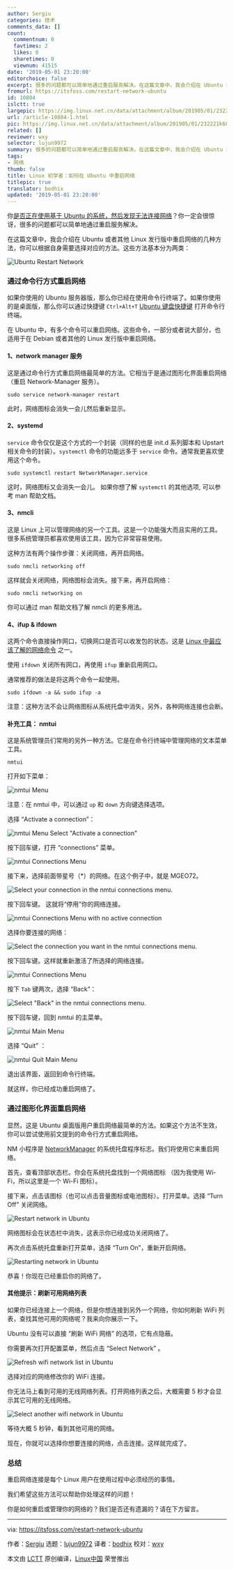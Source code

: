 ```yaml
---
author: Sergiu
categories: 技术
comments_data: []
count:
  commentnum: 0
  favtimes: 2
  likes: 0
  sharetimes: 0
  viewnum: 41515
date: '2019-05-01 23:20:00'
editorchoice: false
excerpt: 很多的问题都可以简单地通过重启服务解决。在这篇文章中，我会介绍在 Ubuntu 或者其他 Linux 发行版中重启网络的几种方法，你可以根据自身需要选择对应的方法。
fromurl: https://itsfoss.com/restart-network-ubuntu
id: 10804
islctt: true
largepic: https://img.linux.net.cn/data/attachment/album/201905/01/232221k60oq2d7guzuu82u.png
url: /article-10804-1.html
pic: https://img.linux.net.cn/data/attachment/album/201905/01/232221k60oq2d7guzuu82u.png.thumb.jpg
related: []
reviewer: wxy
selector: lujun9972
summary: 很多的问题都可以简单地通过重启服务解决。在这篇文章中，我会介绍在 Ubuntu 或者其他 Linux 发行版中重启网络的几种方法，你可以根据自身需要选择对应的方法。
tags:
- 网络
thumb: false
title: Linux 初学者：如何在 Ubuntu 中重启网络
titlepic: true
translator: bodhix
updated: '2019-05-01 23:20:00'
---
```


你[是否正在使用基于 Ubuntu 的系统，然后发现无法连接网络](https://itsfoss.com/fix-no-wireless-network-ubuntu/)？你一定会很惊讶，很多的问题都可以简单地通过重启服务解决。


在这篇文章中，我会介绍在 Ubuntu 或者其他 Linux 发行版中重启网络的几种方法，你可以根据自身需要选择对应的方法。这些方法基本分为两类：


![Ubuntu Restart Network](/data/attachment/album/201905/01/232221k60oq2d7guzuu82u.png)


### 通过命令行方式重启网络


如果你使用的 Ubuntu 服务器版，那么你已经在使用命令行终端了。如果你使用的是桌面版，那么你可以通过快捷键 `Ctrl+Alt+T` [Ubuntu 键盘快捷键](https://itsfoss.com/ubuntu-shortcuts/) 打开命令行终端。


在 Ubuntu 中，有多个命令可以重启网络。这些命令，一部分或者说大部分，也适用于在 Debian 或者其他的 Linux 发行版中重启网络。


#### 1、network manager 服务


这是通过命令行方式重启网络最简单的方法。它相当于是通过图形化界面重启网络（重启 Network-Manager 服务）。



```
sudo service network-manager restart
```

此时，网络图标会消失一会儿然后重新显示。


#### 2、systemd


`service` 命令仅仅是这个方式的一个封装（同样的也是 init.d 系列脚本和 Upstart 相关命令的封装）。`systemctl` 命令的功能远多于 `service` 命令。通常我更喜欢使用这个命令。



```
sudo systemctl restart NetworkManager.service
```

这时，网络图标又会消失一会儿。 如果你想了解 `systemctl` 的其他选项, 可以参考 man 帮助文档。


#### 3、nmcli


这是 Linux 上可以管理网络的另一个工具。这是一个功能强大而且实用的工具。很多系统管理员都喜欢使用该工具，因为它非常容易使用。


这种方法有两个操作步骤：关闭网络，再开启网络。



```
sudo nmcli networking off
```

这样就会关闭网络，网络图标会消失。接下来，再开启网络：



```
sudo nmcli networking on
```

你可以通过 man 帮助文档了解 nmcli 的更多用法。


#### 4、ifup & ifdown


这两个命令直接操作网口，切换网口是否可以收发包的状态。这是 [Linux 中最应该了解的网络命令](https://itsfoss.com/basic-linux-networking-commands/) 之一。


使用 `ifdown` 关闭所有网口，再使用 `ifup` 重新启用网口。


通常推荐的做法是将这两个命令一起使用。



```
sudo ifdown -a && sudo ifup -a
```

注意：这种方法不会让网络图标从系统托盘中消失，另外，各种网络连接也会断。


#### 补充工具： nmtui


这是系统管理员们常用的另外一种方法。它是在命令行终端中管理网络的文本菜单工具。



```
nmtui
```

打开如下菜单：


![nmtui Menu](/data/attachment/album/201905/01/232042duy2ebfymumu5hqu.png)


注意：在 nmtui 中，可以通过 `up` 和 `down` 方向键选择选项。


选择 “Activate a connection”：


![nmtui Menu Select "Activate a connection"](/data/attachment/album/201905/01/232045w0ckccy3kuluyly4.png)


按下回车键，打开 “connections” 菜单。


![nmtui Connections Menu](/data/attachment/album/201905/01/232046p19mks93mkjlnjum.png)


接下来，选择前面带星号（\*）的网络。在这个例子中，就是 MGEO72。


![Select your connection in the nmtui connections menu.](/data/attachment/album/201905/01/232048yzwxdagdj3ahvivn.png)


按下回车键。 这就将“停用”你的网络连接。


![nmtui Connections Menu with no active connection](/data/attachment/album/201905/01/232050xr6yrokjkqb9qvua.png)


选择你要连接的网络：


![Select the connection you want in the nmtui connections menu.](/data/attachment/album/201905/01/232053z27eec6d675sd31x.png)


按下回车键。这样就重新激活了所选择的网络连接。


![nmtui Connections Menu](/data/attachment/album/201905/01/232054knr2tktc29nnkl4z.png)


按下 `Tab` 键两次，选择 “Back”：


![Select "Back" in the nmtui connections menu.](/data/attachment/album/201905/01/232056rndjb2szj1o77jwg.png)


按下回车键，回到 nmtui 的主菜单。


![nmtui Main Menu](/data/attachment/album/201905/01/232058mlj4y4oxji0konok.png)


选择 “Quit” ：


![nmtui Quit Main Menu](/data/attachment/album/201905/01/232100auszwtzmtx76667x.png)


退出该界面，返回到命令行终端。


就这样，你已经成功重启网络了。


### 通过图形化界面重启网络


显然，这是 Ubuntu 桌面版用户重启网络最简单的方法。如果这个方法不生效，你可以尝试使用前文提到的命令行方式重启网络。


NM 小程序是 [NetworkManager](https://wiki.gnome.org/Projects/NetworkManager) 的系统托盘程序标志。我们将使用它来重启网络。


首先，查看顶部状态栏。你会在系统托盘找到一个网络图标 （因为我使用 Wi-Fi，所以这里是一个 Wi-Fi 图标）。


接下来，点击该图标（也可以点击音量图标或电池图标）。打开菜单。选择 “Turn Off” 关闭网络。


![Restart network in Ubuntu](/data/attachment/album/201905/01/232102agaf6luf4l4caaxw.jpg)


网络图标会在状态栏中消失，这表示你已经成功关闭网络了。


再次点击系统托盘重新打开菜单，选择 “Turn On”，重新开启网络。


![Restarting network in Ubuntu](/data/attachment/album/201905/01/232105gggw0ywwp8nddbud.jpg)


恭喜！你现在已经重启你的网络了。


#### 其他提示：刷新可用网络列表


如果你已经连接上一个网络，但是你想连接到另外一个网络，你如何刷新 WiFi 列表，查找其他可用的网络呢？我来向你展示一下。


Ubuntu 没有可以直接 “刷新 WiFi 网络” 的选项，它有点隐蔽。


你需要再次打开配置菜单，然后点击 “Select Network” 。


![Refresh wifi network list in Ubuntu](/data/attachment/album/201905/01/232106qvw92r7sqwwtzp9p.jpg)


选择对应的网络修改你的 WiFi 连接。


你无法马上看到可用的无线网络列表。打开网络列表之后，大概需要 5 秒才会显示其它可用的无线网络。


![Select another wifi network in Ubuntu](/data/attachment/album/201905/01/232109oz8sz1uuo6rovvou.jpg)


等待大概 5 秒钟，看到其他可用的网络。


现在，你就可以选择你想要连接的网络，点击连接。这样就完成了。


### 总结


重启网络连接是每个 Linux 用户在使用过程中必须经历的事情。


我们希望这些方法可以帮助你处理这样的问题！


你是如何重启或管理你的网络的？我们是否还有遗漏的？请在下方留言。




---


via: <https://itsfoss.com/restart-network-ubuntu>


作者：[Sergiu](https://itsfoss.com/author/sergiu/) 选题：[lujun9972](https://github.com/lujun9972) 译者：[bodhix](https://github.com/bodhix) 校对：[wxy](https://github.com/wxy)


本文由 [LCTT](https://github.com/LCTT/TranslateProject) 原创编译，[Linux中国](https://linux.cn/) 荣誉推出